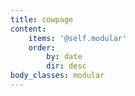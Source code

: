 ```yaml
---
title: cowpage
content:
    items: '@self.modular'
    order:
        by: date
        dir: desc
body_classes: modular
---
```


